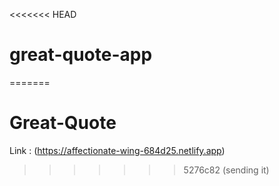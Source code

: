 <<<<<<< HEAD
# great-quote-app
=======
# Great-Quote

Link : (https://affectionate-wing-684d25.netlify.app)
>>>>>>> 5276c82 (sending it)
